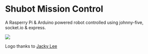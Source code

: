 Shubot Mission Control
======

A Rasperry Pi & Arduino powered robot controlled using johnny-five, socket.io & express.

<img src="http://i.imgur.com/NaHdvBi.png" />

Logo thanks to [Jacky Lee](http://jackylee.co/100logos/2014/07/09/day-33.html)
